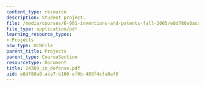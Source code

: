 ```yaml
---
content_type: resource
description: Student project.
file: /media/courses/6-901-inventions-and-patents-fall-2005/e8d780a0aca7b160ef0b489f4cfa0af9_24309_in_defense.pdf
file_type: application/pdf
learning_resource_types:
- Projects
ocw_type: OCWFile
parent_title: Projects
parent_type: CourseSection
resourcetype: Document
title: 24309_in_defense.pdf
uid: e8d780a0-aca7-b160-ef0b-489f4cfa0af9
---
```

